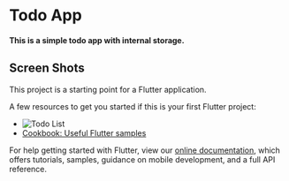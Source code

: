 # Todo App

#### This is a simple todo app with internal storage.

## Screen Shots

This project is a starting point for a Flutter application.

A few resources to get you started if this is your first Flutter project:

- ![Todo List](https://res.cloudinary.com/dlzwvem1a/image/upload/v1642871556/Screenshot_1642871527_labunl.png)
- [Cookbook: Useful Flutter samples](https://flutter.dev/docs/cookbook)

For help getting started with Flutter, view our
[online documentation](https://flutter.dev/docs), which offers tutorials,
samples, guidance on mobile development, and a full API reference.
